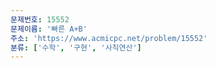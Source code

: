 ```yaml
---
문제번호: 15552
문제이름: '빠른 A+B'
주소: 'https://www.acmicpc.net/problem/15552'
분류: ['수학', '구현', '사칙연산']
---
```

